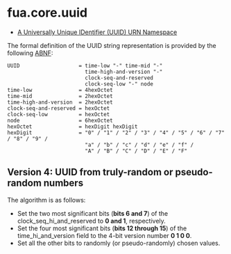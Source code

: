 # fua.core.uuid

- [A Universally Unique IDentifier (UUID) URN Namespace](https://tools.ietf.org/html/rfc4122)

The formal definition of the UUID string representation 
is provided by the following [ABNF](https://tools.ietf.org/html/rfc2234):

```
UUID                   = time-low "-" time-mid "-"
                         time-high-and-version "-"
                         clock-seq-and-reserved
                         clock-seq-low "-" node
time-low               = 4hexOctet
time-mid               = 2hexOctet
time-high-and-version  = 2hexOctet
clock-seq-and-reserved = hexOctet
clock-seq-low          = hexOctet
node                   = 6hexOctet
hexOctet               = hexDigit hexDigit
hexDigit               = "0" / "1" / "2" / "3" / "4" / "5" / "6" / "7" / "8" / "9" /
                         "a" / "b" / "c" / "d" / "e" / "f" /
                         "A" / "B" / "C" / "D" / "E" / "F"
```

## Version 4: UUID from truly-random or pseudo-random numbers

The algorithm is as follows:

- Set the two most significant bits (__bits 6 and 7__) of the
  clock_seq_hi_and_reserved to __0 and 1__, respectively.
- Set the four most significant bits (__bits 12 through 15__) of the
  time_hi_and_version field to the 4-bit version number __0 1 0 0__.
- Set all the other bits to randomly (or pseudo-randomly) chosen values.
